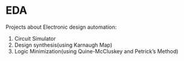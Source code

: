 # EDA
Projects about Electronic design automation:
1. Circuit Simulator
2. Design synthesis(using Karnaugh Map)
3. Logic Minimization(using Quine-McCluskey and Petrick’s Method)
